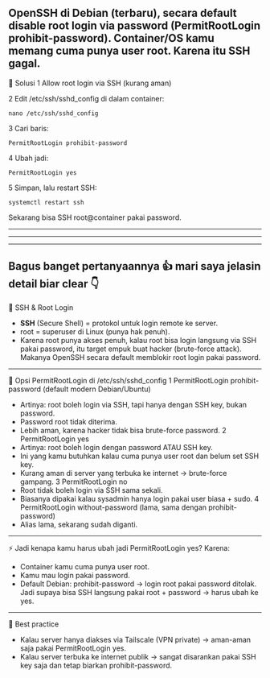 OpenSSH di Debian (terbaru), secara default disable root login via password (PermitRootLogin prohibit-password).
Container/OS kamu memang cuma punya user root. Karena itu SSH gagal.
---
🔧 Solusi
1 Allow root login via SSH (kurang aman)

2 Edit /etc/ssh/sshd_config di dalam container:

    nano /etc/ssh/sshd_config
3 Cari baris:

    PermitRootLogin prohibit-password
4 Ubah jadi:

    PermitRootLogin yes
5 Simpan, lalu restart SSH:

    systemctl restart ssh
Sekarang bisa SSH root@container pakai password.

---
---
---

Bagus banget pertanyaannya 👍 mari saya jelasin detail biar clear 👇
---
🔑 SSH & Root Login
- **SSH** (Secure Shell) = protokol untuk login remote ke server.
- root = superuser di Linux (punya hak penuh).
- Karena root punya akses penuh, kalau root bisa login langsung via SSH pakai password, itu target empuk buat hacker (brute-force attack).
Makanya OpenSSH secara default memblokir root login pakai password.
---
📂 Opsi PermitRootLogin di /etc/ssh/sshd_config
1 PermitRootLogin prohibit-password (default modern Debian/Ubuntu)
- Artinya: root boleh login via SSH, tapi hanya dengan SSH key, bukan password.
- Password root tidak diterima.
- Lebih aman, karena hacker tidak bisa brute-force password.
2 PermitRootLogin yes
- Artinya: root boleh login dengan password ATAU SSH key.
- Ini yang kamu butuhkan kalau cuma punya user root dan belum set SSH key.
- Kurang aman di server yang terbuka ke internet → brute-force gampang.
3 PermitRootLogin no
- Root tidak boleh login via SSH sama sekali.
- Biasanya dipakai kalau sysadmin hanya login pakai user biasa + sudo.
4 PermitRootLogin without-password (lama, sama dengan prohibit-password)
- Alias lama, sekarang sudah diganti.
---
⚡ Jadi kenapa kamu harus ubah jadi PermitRootLogin yes?
Karena:
- Container kamu cuma punya user root.
- Kamu mau login pakai password.
- Default Debian: prohibit-password → login root pakai password ditolak.
Jadi supaya bisa SSH langsung pakai root + password → harus ubah ke yes.
---
📌 Best practice
- Kalau server hanya diakses via Tailscale (VPN private) → aman-aman saja pakai PermitRootLogin yes.
- Kalau server terbuka ke internet publik → sangat disarankan pakai SSH key saja dan tetap biarkan prohibit-password.

